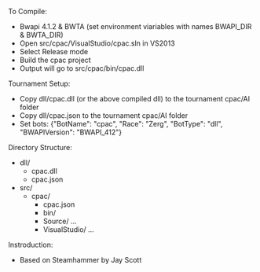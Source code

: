 

To Compile:
- Bwapi 4.1.2 & BWTA (set environment viariables with names BWAPI_DIR & BWTA_DIR)
- Open src/cpac/VisualStudio/cpac.sln in VS2013
- Select Release mode
- Build the cpac project
- Output will go to src/cpac/bin/cpac.dll

Tournament Setup:
- Copy dll/cpac.dll (or the above compiled dll) to the tournament cpac/AI folder
- Copy dll/cpac.json to the tournament cpac/AI folder
- Set bots: {"BotName": "cpac", "Race": "Zerg", "BotType": "dll", "BWAPIVersion": "BWAPI_412"}

Directory Structure:
- dll/
	- cpac.dll
	- cpac.json
- src/
	- cpac/
		- cpac.json
		- bin/
		- Source/
			...
		- VisualStudio/
			...
			
Instroduction:
- Based on Steamhammer by Jay Scott
